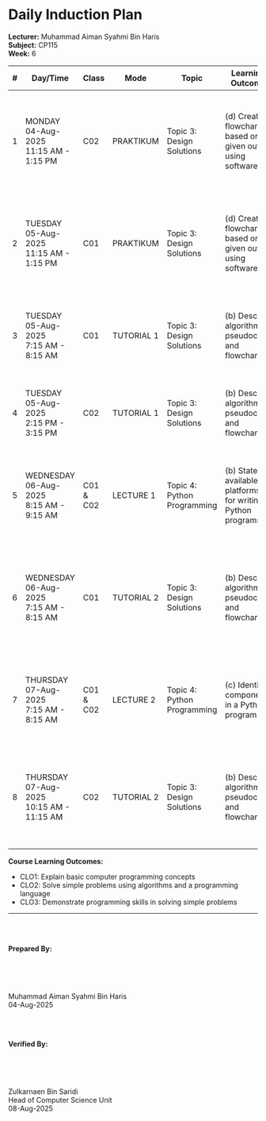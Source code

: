 # Daily Induction Plan

<style>
@media print {
  @page {
    size: A4 landscape !important;
    margin: 0.3in !important;
  }
  body {
    transform: rotate(90deg);
    transform-origin: left top;
    width: 100vh;
    height: 100vw;
    overflow: hidden;
    position: absolute;
    top: 100%;
    left: 0;
  }
  table {
    font-size: 8px;
    width: 100%;
    border-collapse: collapse;
  }
  th, td {
    padding: 2px;
    border: 1px solid #ccc;
    word-wrap: break-word;
  }
}
@page {
  size: A4 landscape !important;
}
</style>

**Lecturer:** Muhammad Aiman Syahmi Bin Haris  
**Subject:** CP115  
**Week:** 6

| # | Day/Time | Class | Mode | Topic | Learning Outcome | CLO | Reflection |
|---|----------|-------|------|-------|------------------|-----|------------|
| 1 | MONDAY<br>04-Aug-2025<br>11:15 AM - 1:15 PM | C02 | PRAKTIKUM | Topic 3: Design Solutions | (d) Create flowcharts based on a given output using software | CLO3 | Students successfully create flowcharts using software tools and can work backwards from given outputs |
| 2 | TUESDAY<br>05-Aug-2025<br>11:15 AM - 1:15 PM | C01 | PRAKTIKUM | Topic 3: Design Solutions | (d) Create flowcharts based on a given output using software | CLO3 | Most students understand flowchart creation software, though some need guidance with complex decision structures |
| 3 | TUESDAY<br>05-Aug-2025<br>7:15 AM - 8:15 AM | C01 | TUTORIAL 1 | Topic 3: Design Solutions | (b) Describe algorithm, pseudocode and flowchart | CLO2 | Students can describe the differences between algorithms, pseudocode, and flowcharts clearly |
| 4 | TUESDAY<br>05-Aug-2025<br>2:15 PM - 3:15 PM | C02 | TUTORIAL 1 | Topic 3: Design Solutions | (b) Describe algorithm, pseudocode and flowchart | CLO2 | Most students understand design solution concepts but need practice with detailed descriptions |
| 5 | WEDNESDAY<br>06-Aug-2025<br>8:15 AM - 9:15 AM | C01 & C02 | LECTURE 1 | Topic 4: Python Programming | (b) State available platforms for writing Python programs | CLO1 | Students can identify various Python development environments and understand platform differences |
| 6 | WEDNESDAY<br>06-Aug-2025<br>7:15 AM - 8:15 AM | C01 | TUTORIAL 2 | Topic 3: Design Solutions | (b) Describe algorithm, pseudocode and flowchart | CLO1, CLO2 | Students demonstrate good understanding of design methodologies and can articulate differences between approaches |
| 7 | THURSDAY<br>07-Aug-2025<br>7:15 AM - 8:15 AM | C01 & C02 | LECTURE 2 | Topic 4: Python Programming | (c) Identify components in a Python program | CLO1 | Students can identify basic Python components but struggle with complex syntax elements initially |
| 8 | THURSDAY<br>07-Aug-2025<br>10:15 AM - 11:15 AM | C02 | TUTORIAL 2 | Topic 3: Design Solutions | (b) Describe algorithm, pseudocode and flowchart | CLO1, CLO2 | Students successfully describe design solutions and show improvement in technical communication skills |

**Course Learning Outcomes:**
- CLO1: Explain basic computer programming concepts
- CLO2: Solve simple problems using algorithms and a programming language  
- CLO3: Demonstrate programming skills in solving simple problems

---

<br><br>

**Prepared By:**

<br><br><br>

Muhammad Aiman Syahmi Bin Haris  
04-Aug-2025

<br><br>

**Verified By:**

<br><br><br>

Zulkarnaen Bin Saridi  
Head of Computer Science Unit  
08-Aug-2025